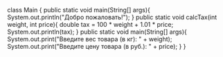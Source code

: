 class Main {
  public static void main(String[] args){
    System.out.println("Добро пожаловать!");
  }
  public static void calcTax(int weight, int price){
    double tax = 100 * weight + 1.01 * price;
    System.out.println(tax);
  }
  public static void main(String[] args){
  System.out.print("Введите вес товара (в кг): " + weight);
  System.out.print("Введите цену товара (в руб.): " + price);
  }
}
